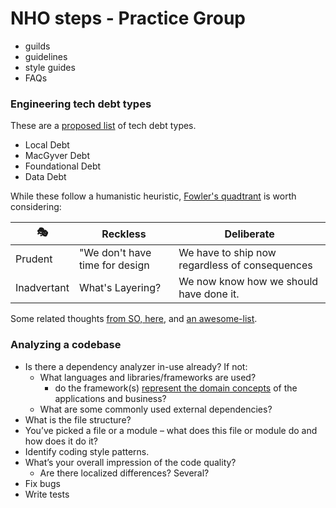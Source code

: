 # NHO steps - Practice Group

* guilds
* guidelines
* style guides
* FAQs


### Engineering tech debt types

These are a [proposed list](https://technology.riotgames.com/news/taxonomy-tech-debt) of tech debt types.

* Local Debt
* MacGyver Debt
* Foundational Debt
* Data Debt

While these follow a humanistic heuristic, [Fowler's quadtrant](https://martinfowler.com/bliki/TechnicalDebtQuadrant.html) is worth considering:

|      🎭      	| Reckless                       	| Deliberate                                     	|
|-------------	|--------------------------------	|------------------------------------------------	|
| Prudent     	| "We don't have time for design 	| We have to ship now regardless of consequences 	|
| Inadvertant 	| What's Layering?               	| We now know how we should have done it.        	|



Some related thoughts [from SO, here](https://stackoverflow.blog/2019/09/05/they-didnt-teach-us-this-a-crash-course-for-your-first-job-in-software/?cb=1), and [an awesome-list](https://github.com/labcodes/awesome-technical-debt).

### Analyzing a codebase

* Is there a dependency analyzer in-use already? If not:
  * What languages and libraries/frameworks are used?
	  * do the framework(s) [represent the domain concepts](https://glazkov.com/2023/05/29/four-layers/) of the applications and business?
  * What are some commonly used external dependencies?
* What is the file structure?
* You’ve picked a file or a module – what does this file or module do and how does it do it?
* Identify coding style patterns.
* What’s your overall impression of the code quality?
  * Are there localized differences?  Several?
* Fix bugs
* Write tests
